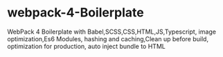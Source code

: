# webpack-4-Boilerplate
WebPack 4 Boilerplate with Babel,SCSS,CSS,HTML,JS,Typescript, image optimization,Es6 Modules, hashing and caching,Clean up before build, optimization for production, auto inject bundle to HTML
